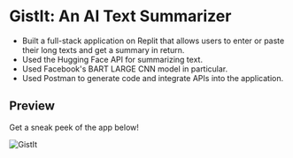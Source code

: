 # GistIt: An AI Text Summarizer

* Built a full-stack application on Replit that allows users to enter or paste their long texts and get a summary in return.
* Used the Hugging Face API for summarizing text.
* Used Facebook's BART LARGE CNN model in particular.
* Used Postman to generate code and integrate APIs into the application.

## Preview 

Get a sneak peek of the app below!

![GistIt](https://github.com/bindu-1805/AI-Text-Summarizer-App/assets/137310333/dd2d2a18-1697-404f-a851-fe1d06236144)

